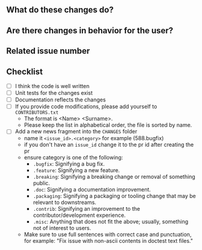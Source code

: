 <!-- Thank you for your contribution! -->

## What do these changes do?

<!-- Please give a short brief about these changes. -->

## Are there changes in behavior for the user?

<!-- Outline any notable behaviour for the end users. -->

## Related issue number

<!-- Are there any issues opened that will be resolved by merging this change? -->

## Checklist

- [ ] I think the code is well written
- [ ] Unit tests for the changes exist
- [ ] Documentation reflects the changes
- [ ] If you provide code modifications, please add yourself to `CONTRIBUTORS.txt`
  * The format is &lt;Name&gt; &lt;Surname&gt;.
  * Please keep the list in alphabetical order, the file is sorted by name.
- [ ] Add a new news fragment into the `CHANGES` folder
  * name it `<issue_id>.<category>` for example (588.bugfix)
  * if you don't have an `issue_id` change it to the pr id after creating the pr
  * ensure category is one of the following:
    * `.bugfix`: Signifying a bug fix.
    * `.feature`: Signifying a new feature.
    * `.breaking`: Signifying a breaking change or removal of something public.
    * `.doc`: Signifying a documentation improvement.
    * `.packaging`: Signifying a packaging or tooling change that may be relevant to downstreams.
    * `.contrib`: Signifying an improvement to the contributor/development experience.
    * `.misc`: Anything that does not fit the above; usually, something not of interest to users.
  * Make sure to use full sentences with correct case and punctuation, for example: "Fix issue with non-ascii contents in doctest text files."
